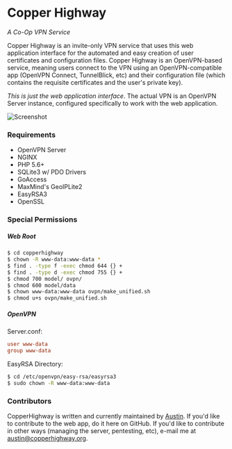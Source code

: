 # Copper Highway
*A Co-Op VPN Service*

Copper Highway is an invite-only VPN service that uses this web application interface for the automated and easy creation of user certificates and configuration files.  Copper Highway is an OpenVPN-based service, meaning users connect to the VPN using an OpenVPN-compatible app (OpenVPN Connect, TunnelBlick, etc) and their configuration file (which contains the requisite certificates and the user's private key).

*This is just the web application interface*.  The actual VPN is an OpenVPN Server instance, configured specifically to work with the web application.

![Screenshot](https://github.com/insdavm/copper-highway/raw/ui-update2/public/images/screenshot.png)

### Requirements
* OpenVPN Server
* NGINX
* PHP 5.6+
* SQLite3 w/ PDO Drivers
* GoAccess
* MaxMind's GeoIPLite2
* EasyRSA3
* OpenSSL

### Special Permissions

##### Web Root
```bash 
$ cd copperhighway
$ chown -R www-data:www-data *
$ find . -type f -exec chmod 644 {} +
$ find . -type d -exec chmod 755 {} +
$ chmod 700 model/ ovpn/
$ chmod 600 model/data
$ chown www-data:www-data ovpn/make_unified.sh
$ chmod u+s ovpn/make_unified.sh
```

##### OpenVPN

Server.conf:

```conf
user www-data
group www-data
```

EasyRSA Directory:

```bash
$ cd /etc/openvpn/easy-rsa/easyrsa3
$ sudo chown -R www-data:www-data
```

### Contributors

CopperHighway is written and currently maintained by [Austin](github.com/insdavm).  If you'd like to contribute to the web app, do it here on GitHub.  If you'd like to contribute in other ways (managing the server, pentesting, etc), e-mail me at [austin@copperhighway.org](mailto:austin@copperhighway.org).
